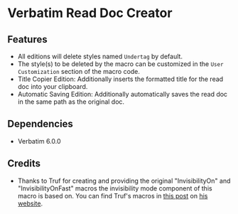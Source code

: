 # Verbatim Read Doc Creator

## Features
* All editions will delete styles named `Undertag` by default.
* The style(s) to be deleted by the macro can be customized in the `User Customization` section of the macro code.
* Title Copier Edition: Additionally inserts the formatted title for the read doc into your clipboard.
* Automatic Saving Edition: Additionally automatically saves the read doc in the same path as the original doc.

## Dependencies
* Verbatim 6.0.0

## Credits
* Thanks to Truf for creating and providing the original "InvisibilityOn" and "InvisibilityOnFast" macros the invisibility mode component of this macro is based on. You can find Truf's macros in [this post](https://debate-decoded.ghost.io/leveling-up-verbatim/) on [his website](https://debate-decoded.ghost.io/).
